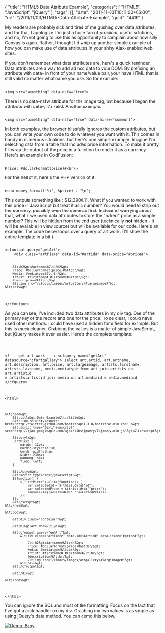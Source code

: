 {
	"title": "HTML5 Data Attribute Example",
	"categories": [
		"HTML5",
		"JavaScript",
		"jQuery"
	],
	"tags": [],
	"date": "2011-11-03T10:11:00+06:00",
	"url": "/2011/11/03/HTML5-Data-Attribute-Example",
	"guid": "4419"
}

My readers are probably sick and tired of me gushing over data attributes, and for that, I apologize. I'm just a huge fan of <i>practical</i>, useful solutions, and no, I'm not going to use this as opportunity to complain about how silly Canvas is again. Rather, I thought I'd whip up another simple example of how you can make use of data attributes in your shiny Ajax-enabled web sites.
<!--more-->
<p>

If you don't remember what data attributes are, here's a quick reminder. Data attributes are a way to add ad hoc data to your DOM. By prefixing an attribute with data- in front of your name/value pair, your have HTML that is still valid no matter what name you use. So for example:

<p>

<code>
&lt;img src="something" data-nsfw="true"&gt;
</code>

<p>

There is no data-nsfw attribute for the image tag, but because I began the attribute with data-, it's valid. Another example:

<p>

<code>
&lt;img src="something" data-nsfw="true" data-hires="someurl"&gt;
</code>

<p>

In both examples, the browser blissfully ignores the custom attributes, but you can write your own code to do whatever you want with it. This comes in handy in numerous situations, but here's one simple example. Imagine I'm selecting data from a table that includes price information. To make it pretty, I'll wrap the output of the price in a function to render it as a currency. Here's an example in ColdFusion:

<p>

<code>
Price: #dollarFormat(price)#&lt;br/&gt;
</code>

<p>

For the hell of it, here's the PHP version of it:

<p>

<code>
echo money_format('%i', $price) . "\n";
</code>

<p>

This outputs something like : $12,3900.11. What if you wanted to work with this price in JavaScript but treat it as a number? You would need to strip out the currency, possibly even the commas first. Instead of worrying about that, what if we used data attributes to store the "naked" price as a simple number? This will be hidden from the end user (technically <b>not</b> hidden - it will be available in view source) but will be available for our code. Here's an example. The code below loops over a query of art work. (I'll show the entire template in a bit.)

<p>

<code>
&lt;cfoutput query="getArt"&gt;
	&lt;div class="artPiece" data-id="#artid#" data-price="#price#"&gt;
		
		&lt;h2&gt;#artname#&lt;/h2&gt;
		Price: #dollarFormat(price)#&lt;br/&gt;
		Media: #mediatype#&lt;br/&gt;
		Artist: #firstname# #lastname#&lt;br/&gt;
		#description#&lt;br/&gt;
		&lt;img src="/cfdocs/images/artgallery/#largeimage#"&gt;
	&lt;/div&gt;
&lt;/cfoutput&gt;
</code>

<p>

As you can see, I've included two data attributes in my div tag. One of the primary key of the record and one for the price. To be clear, I could have used other methods. I could have used a hidden form field for example. But this is <i>much</i> cleaner. Grabbing the values is a matter of simple JavaScript, but jQuery makes it even easier. Here's the complete template:

<p>

<code>


&lt;!--- get art work ---&gt;
&lt;cfquery name="getArt" datasource="cfartgallery"&gt;
select	art.artid, art.artname, art.description, art.price, art.largeimage, 
		artists.firstname, artists.lastname, 
		media.mediatype
		from art
		join artists on art.artistid = artists.artistid
		join media on art.mediaid = media.mediaid
&lt;/cfquery&gt;

&lt;html&gt;
	
	&lt;head&gt;
		&lt;title&gt;Data Example&lt;/title&gt;
		&lt;link rel="stylesheet" href="http://twitter.github.com/bootstrap/1.3.0/bootstrap.min.css" /&gt;
		&lt;script type="text/javascript" src="http://ajax.googleapis.com/ajax/libs/jquery/1/jquery.min.js"&gt;&lt;/script&gt;

		&lt;style&gt;
		.artPiece {
			margin: 12px;	
			border-style:solid;            
           	border-width:thin;
			width: 230px;   
			padding: 5px;
			float: left;
		}
		
		&lt;/style&gt;
		&lt;script type="text/javascript"&gt;
		$(function() {
			$(".artPiece").click(function() {
				var selectedId = $(this).data("id");
				var selectedPrice = $(this).data("price");
				console.log(selectedId+" "+selectedPrice);
			});			
		});	
		&lt;/script&gt;
	&lt;/head&gt;
	
	&lt;body&gt;
		
		&lt;div class="container"&gt;
			
		&lt;h1&gt;Art Work&lt;/h1&gt;
		
		&lt;cfoutput query="getArt"&gt;
			&lt;div class="artPiece" data-id="#artid#" data-price="#price#"&gt;
				
				&lt;h2&gt;#artname#&lt;/h2&gt;
				Price: #dollarFormat(price)#&lt;br/&gt;
				Media: #mediatype#&lt;br/&gt;
				Artist: #firstname# #lastname#&lt;br/&gt;
				#description#&lt;br/&gt;
				&lt;img src="/cfdocs/images/artgallery/#largeimage#"&gt;
			&lt;/div&gt;
		&lt;/cfoutput&gt;
		
		&lt;/div&gt;
		
	&lt;/body&gt;
	
&lt;/html&gt;
</code>

<p>

You can ignore the SQL and most of the formatting. Focus on the fact that I've got a click handler on my div. Grabbing my two values is as simple as using jQuery's data method. You can demo this below.

<p>

<a href="http://www.raymondcamden.com/demos/2011/nov/3/test3.cfm"><img src="https://static.raymondcamden.com/images/cfjedi/icon_128.png" title="Demo, Baby" border="0"></a>